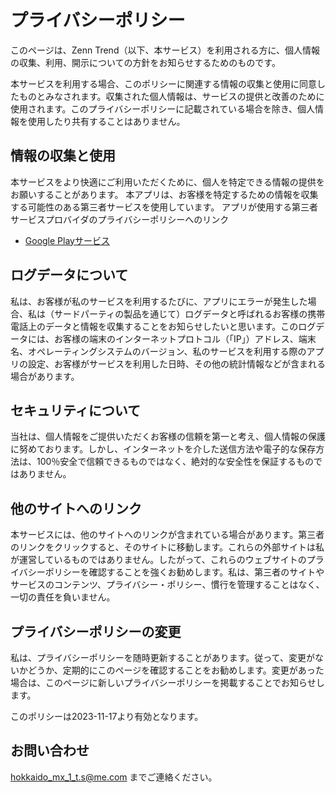 # プライバシーポリシー

このページは、Zenn Trend（以下、本サービス）を利用される方に、個人情報の収集、利用、開示についての方針をお知らせするためのものです。

本サービスを利用する場合、このポリシーに関連する情報の収集と使用に同意したものとみなされます。収集された個人情報は、サービスの提供と改善のために使用されます。このプライバシーポリシーに記載されている場合を除き、個人情報を使用したり共有することはありません。

## 情報の収集と使用

本サービスをより快適にご利用いただくために、個人を特定できる情報の提供をお願いすることがあります。
本アプリは、お客様を特定するための情報を収集する可能性のある第三者サービスを使用しています。
アプリが使用する第三者サービスプロバイダのプライバシーポリシーへのリンク

- [Google Playサービス](https://www.google.com/policies/privacy/)

## ログデータについて

私は、お客様が私のサービスを利用するたびに、アプリにエラーが発生した場合、私は（サードパーティの製品を通じて）ログデータと呼ばれるお客様の携帯電話上のデータと情報を収集することをお知らせしたいと思います。このログデータには、お客様の端末のインターネットプロトコル（「IP」）アドレス、端末名、オペレーティングシステムのバージョン、私のサービスを利用する際のアプリの設定、お客様がサービスを利用した日時、その他の統計情報などが含まれる場合があります。

## セキュリティについて

当社は、個人情報をご提供いただくお客様の信頼を第一と考え、個人情報の保護に努めております。しかし、インターネットを介した送信方法や電子的な保存方法は、100％安全で信頼できるものではなく、絶対的な安全性を保証するものではありません。

## 他のサイトへのリンク

本サービスには、他のサイトへのリンクが含まれている場合があります。第三者のリンクをクリックすると、そのサイトに移動します。これらの外部サイトは私が運営しているものではありません。したがって、これらのウェブサイトのプライバシーポリシーを確認することを強くお勧めします。私は、第三者のサイトやサービスのコンテンツ、プライバシー・ポリシー、慣行を管理することはなく、一切の責任を負いません。

## プライバシーポリシーの変更

私は、プライバシーポリシーを随時更新することがあります。従って、変更がないかどうか、定期的にこのページを確認することをお勧めします。変更があった場合は、このページに新しいプライバシーポリシーを掲載することでお知らせします。

このポリシーは2023-11-17より有効となります。

## お問い合わせ

hokkaido_mx_1_t.s@me.com までご連絡ください。
